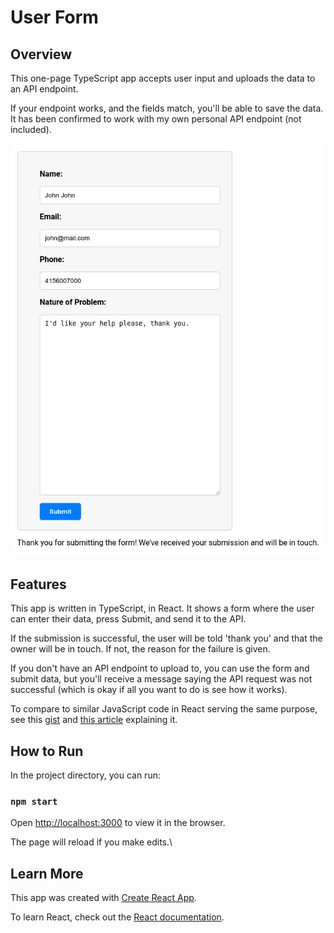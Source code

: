 # User Form

## Overview

This one-page TypeScript app accepts user input and uploads the data to an API endpoint.

If your endpoint works, and the fields match, you'll be able to save the data. It has been confirmed to work with my own personal API endpoint (not included).

![upload_form_working](upload_form_working.png)

## Features

This app is written in TypeScript, in React. It shows a form where the user can enter their data, press Submit, and send it to the API. 

If the submission is successful, the user will be told 'thank you' and that the owner will be in touch. If not, the reason for the failure is given.

If you don't have an API endpoint to upload to, you can use the form and submit data, but you'll receive a message saying the API request was not successful (which is okay if all you want to do is see how it works).

To compare to similar JavaScript code in React serving the same purpose, see this [gist](https://gist.github.com/julianeon/767e32fc069d0a1568683deb4dd31fb0) and [this article](https://javascriptpage.com/make-an-email-submit-form-with-javascript) explaining it.

## How to Run

In the project directory, you can run:

### `npm start`

Open [http://localhost:3000](http://localhost:3000) to view it in the browser.

The page will reload if you make edits.\

## Learn More

This app was created with [Create React App](https://facebook.github.io/create-react-app/docs/getting-started).

To learn React, check out the [React documentation](https://reactjs.org/).
